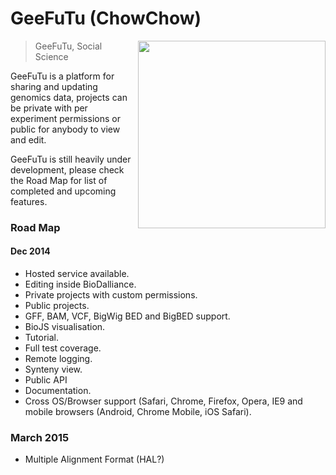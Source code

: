 # GeeFuTu (ChowChow)

<img align="right" height="300" src="https://raw.githubusercontent.com/wookoouk/GeeFuTu/master/public/GeeFuTu.png">

> GeeFuTu, Social Science

GeeFuTu is a platform for sharing and updating genomics data, projects can be private with per experiment permissions or public for anybody to view and edit.

GeeFuTu is still heavily under development, please check the Road Map for list of completed and upcoming features.


### Road Map

#### Dec 2014

* Hosted service available.
* Editing inside BioDalliance.
* Private projects with custom permissions.
* Public projects.
* GFF, BAM, VCF, BigWig BED and BigBED support.
* BioJS visualisation.
* Tutorial.
* Full test coverage.
* Remote logging.
* Synteny view.
* Public API
* Documentation.
* Cross OS/Browser support (Safari, Chrome, Firefox, Opera, IE9 and mobile browsers (Android, Chrome Mobile, iOS Safari).

### March 2015

* Multiple Alignment Format (HAL?)
